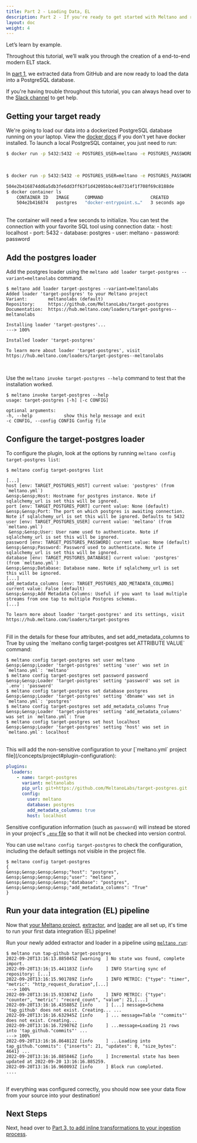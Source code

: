 ```yaml
---
title: Part 2 - Loading Data, EL
description: Part 2 - If you're ready to get started with Meltano and run an EL[T] pipeline with a data source and destination of your choosing, you've come to the right place!
layout: doc
weight: 4
---
```



Let’s learn by example.

Throughout this tutorial, we’ll walk you through the creation of a end-to-end modern ELT stack.

In  [part 1](/getting-started/part1), we extracted data from GitHub and are now ready to load the data into a PostgreSQL database.

<div class="notification is-success">
    <p>If you're having trouble throughout this tutorial, you can always head over to the <a href="https://meltano.com/slack">Slack channel</a> to get help.</p>
</div>

## Getting your target ready
We're going to load our data into a dockerized PostgreSQL database running on your laptop. View the [docker docs](https://docs.docker.com/get-docker/) if you don't yet have docker installed. To launch a local PostgreSQL container, you just need to run:

```bash
$ docker run -p 5432:5432 -e POSTGRES_USER=meltano -e POSTGRES_PASSWORD=password -d postgres
```
<br />
<div class="termy">

```bash
$ docker run -p 5432:5432 -e POSTGRES_USER=meltano -e POSTGRES_PASSWORD=password --name meltano_postgres -d postgres

504e2b416874dd6a5db3fe6dd3ff63f1d42095bbc4e87314f1f708f69c8188de
$ docker container ls
    CONTAINER ID   IMAGE      COMMAND                  CREATED         STATUS         PORTS                    NAMES
    504e2b416874   postgres   "docker-entrypoint.s…"   3 seconds ago   Up 3 seconds   0.0.0.0:5432->5432/tcp   kind_rosalind
```
</div>
<br />
The container will need a few seconds to initialize. You can test the connection with your favorite SQL tool using connection data:
- host: localhost
- port: 5432
- database: postgres
- user: meltano
- password: password

## Add the postgres loader
Add the postgres loader using the `meltano add loader target-postgres --variant=meltanolabs` command.

<div class="termy">

```console
$ meltano add loader target-postgres --variant=meltanolabs
Added loader 'target-postgres' to your Meltano project
Variant:        meltanolabs (default)
Repository:     https://github.com/MeltanoLabs/target-postgres
Documentation:  https://hub.meltano.com/loaders/target-postgres--meltanolabs

Installing loader 'target-postgres'...
---> 100%

Installed loader 'target-postgres'

To learn more about loader 'target-postgres', visit https://hub.meltano.com/loaders/target-postgres--meltanolabs
```
</div>
<br />

Use the ```meltano invoke target-postgres --help``` command to test that the installation worked.
<div class="termy">

```console
$ meltano invoke target-postgres --help
usage: target-postgres [-h] [-c CONFIG]

optional arguments:
-h, --help            show this help message and exit
-c CONFIG, --config CONFIG Config file
```
</div>

## Configure the target-postgres loader
To configure the plugin, look at the options by running ```meltano config target-postgres list```:


<div class="termy">

```console
$ meltano config target-postgres list

[...]
host [env: TARGET_POSTGRES_HOST] current value: 'postgres' (from `meltano.yml`)
&ensp;&ensp;Host: Hostname for postgres instance. Note if sqlalchemy_url is set this will be ignored.
port [env: TARGET_POSTGRES_PORT] current value: None (default)
&ensp;&ensp;Port: The port on which postgres is awaiting connection. Note if sqlalchemy_url is set this will be ignored. Defaults to 5432
user [env: TARGET_POSTGRES_USER] current value: 'meltano' (from `meltano.yml`)
 &ensp;&ensp;User: User name used to authenticate. Note if sqlalchemy_url is set this will be ignored.
password [env: TARGET_POSTGRES_PASSWORD] current value: None (default)
&ensp;&ensp;Password: Password used to authenticate. Note if sqlalchemy_url is set this will be ignored.
database [env: TARGET_POSTGRES_DATABASE] current value: 'postgres' (from `meltano.yml`)
&ensp;&ensp;Database: Database name. Note if sqlalchemy_url is set this will be ignored.
[...]
add_metadata_columns [env: TARGET_POSTGRES_ADD_METADATA_COLUMNS] current value: False (default)
&ensp;&ensp;Add Metadata Columns: Useful if you want to load multiple streams from one tap to multiple Postgres schemas.
[...]

To learn more about loader 'target-postgres' and its settings, visit https://hub.meltano.com/loaders/target-postgres
```
</div>
<br />
Fill in the details for these four attributes, and set add_metadata_columns to True by using the `meltano config target-postgres set ATTRIBUTE VALUE` command:

 <div class="termy">

```console
$ meltano config target-postgres set user meltano
&ensp;&ensp;Loader 'target-postgres' setting 'user' was set in `meltano.yml`: 'meltano'
$ meltano config target-postgres set password password
&ensp;&ensp;Loader 'target-postgres' setting 'password' was set in `.env`: 'password'
$ meltano config target-postgres set database postgres
&ensp;&ensp;Loader 'target-postgres' setting 'dbname' was set in `meltano.yml`: 'postgres'
$ meltano config target-postgres set add_metadata_columns True
&ensp;&ensp;Loader 'target-postgres' setting 'add_metadata_columns' was set in `meltano.yml`: True
$ meltano config target-postgres set host localhost
&ensp;&ensp;Loader 'target-postgres' setting 'host' was set in `meltano.yml`: localhost
```
</div>
<br />
This will add the non-sensitive configuration to your [`meltano.yml` project file](/concepts/project#plugin-configuration):

   ```yml
   plugins:
     loaders:
       - name: target-postgres
         variant: meltanolabs
         pip_url: git+https://github.com/MeltanoLabs/target-postgres.git
         config:
           user: meltano
           database: postgres
           add_metadata_columns: true
           host: localhost
   ```

Sensitive configuration information (such as `password`) will instead be stored in your project's [`.env` file](/concepts/project#env) so that it will not be checked into version control.

You can use `meltano config target-postgres` to check the configuration, including the default settings not visible in the project file.
 <div class="termy">

```console
$ meltano config target-postgres
{
&ensp;&ensp;&ensp;&ensp;"host": "postgres",
&ensp;&ensp;&ensp;&ensp;"user": "meltano",
&ensp;&ensp;&ensp;&ensp;"database": "postgres",
&ensp;&ensp;&ensp;&ensp;"add_metadata_columns": "True"
}
```
</div>

## Run your data integration (EL) pipeline

Now that [your Meltano project](#create-your-meltano-project), [extractor](#add-an-extractor-to-pull-data-from-a-source), and [loader](#add-a-loader-to-send-data-to-a-destination) are all set up, it's time to run your first data integration (EL) pipeline!

Run your newly added extractor and loader in a pipeline using [`meltano run`](/reference/command-line-interface#run):

<div class="termy">

```console
$ meltano run tap-github target-postgres
2022-09-20T13:16:13.885045Z [warning  ] No state was found, complete import.
2022-09-20T13:16:15.441183Z [info     ] INFO Starting sync of repository: [...]
2022-09-20T13:16:15.901789Z [info     ] INFO METRIC: {"type": "timer", "metric": "http_request_duration",[...]
---> 100%
2022-09-20T13:16:15.933874Z [info     ] INFO METRIC: {"type": "counter", "metric": "record_count", "value": 21,[...]
2022-09-20T13:16:16.435885Z [info     ] [...] message=Schema 'tap_github' does not exist. Creating... ...
2022-09-20T13:16:16.632945Z [info     ] ... message=Table '"commits"' does not exist. Creating...
2022-09-20T13:16:16.729076Z [info     ] ...message=Loading 21 rows into 'tap_github."commits"' ...
---> 100%
2022-09-20T13:16:16.864812Z [info     ] ...Loading into tap_github."commits": {"inserts": 21, "updates": 0, "size_bytes": 4641} ...
2022-09-20T13:16:16.885846Z [info     ] Incremental state has been updated at 2022-09-20 13:16:16.885259.
2022-09-20T13:16:16.960093Z [info     ] Block run completed.           ....
```
</div>
<br />
If everything was configured correctly, you should now see your data flow from your source into your destination!

## Next Steps

Next, head over to [Part 3, to add inline transformations to your ingestion process](/getting-started/part3).

<script src="/js/termynal.js"></script>
<script src="/js/termy_custom.js"></script>

